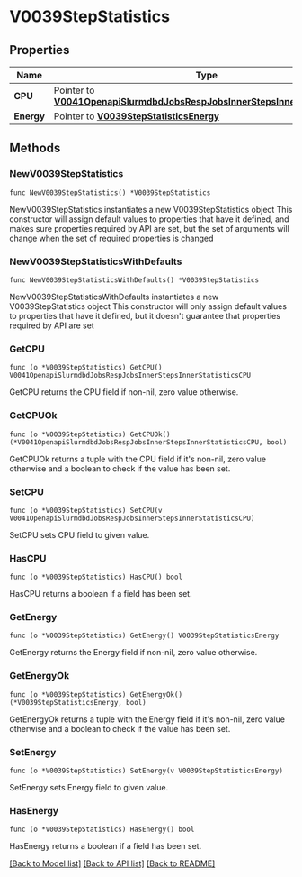 # V0039StepStatistics

## Properties

Name | Type | Description | Notes
------------ | ------------- | ------------- | -------------
**CPU** | Pointer to [**V0041OpenapiSlurmdbdJobsRespJobsInnerStepsInnerStatisticsCPU**](V0041OpenapiSlurmdbdJobsRespJobsInnerStepsInnerStatisticsCPU.md) |  | [optional] 
**Energy** | Pointer to [**V0039StepStatisticsEnergy**](V0039StepStatisticsEnergy.md) |  | [optional] 

## Methods

### NewV0039StepStatistics

`func NewV0039StepStatistics() *V0039StepStatistics`

NewV0039StepStatistics instantiates a new V0039StepStatistics object
This constructor will assign default values to properties that have it defined,
and makes sure properties required by API are set, but the set of arguments
will change when the set of required properties is changed

### NewV0039StepStatisticsWithDefaults

`func NewV0039StepStatisticsWithDefaults() *V0039StepStatistics`

NewV0039StepStatisticsWithDefaults instantiates a new V0039StepStatistics object
This constructor will only assign default values to properties that have it defined,
but it doesn't guarantee that properties required by API are set

### GetCPU

`func (o *V0039StepStatistics) GetCPU() V0041OpenapiSlurmdbdJobsRespJobsInnerStepsInnerStatisticsCPU`

GetCPU returns the CPU field if non-nil, zero value otherwise.

### GetCPUOk

`func (o *V0039StepStatistics) GetCPUOk() (*V0041OpenapiSlurmdbdJobsRespJobsInnerStepsInnerStatisticsCPU, bool)`

GetCPUOk returns a tuple with the CPU field if it's non-nil, zero value otherwise
and a boolean to check if the value has been set.

### SetCPU

`func (o *V0039StepStatistics) SetCPU(v V0041OpenapiSlurmdbdJobsRespJobsInnerStepsInnerStatisticsCPU)`

SetCPU sets CPU field to given value.

### HasCPU

`func (o *V0039StepStatistics) HasCPU() bool`

HasCPU returns a boolean if a field has been set.

### GetEnergy

`func (o *V0039StepStatistics) GetEnergy() V0039StepStatisticsEnergy`

GetEnergy returns the Energy field if non-nil, zero value otherwise.

### GetEnergyOk

`func (o *V0039StepStatistics) GetEnergyOk() (*V0039StepStatisticsEnergy, bool)`

GetEnergyOk returns a tuple with the Energy field if it's non-nil, zero value otherwise
and a boolean to check if the value has been set.

### SetEnergy

`func (o *V0039StepStatistics) SetEnergy(v V0039StepStatisticsEnergy)`

SetEnergy sets Energy field to given value.

### HasEnergy

`func (o *V0039StepStatistics) HasEnergy() bool`

HasEnergy returns a boolean if a field has been set.


[[Back to Model list]](../README.md#documentation-for-models) [[Back to API list]](../README.md#documentation-for-api-endpoints) [[Back to README]](../README.md)


